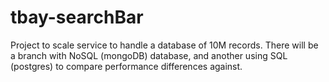 # tbay-searchBar

Project to scale service to handle a database of 10M records. 
There will be a branch with NoSQL (mongoDB) database, and another using SQL (postgres) to compare performance differences against.